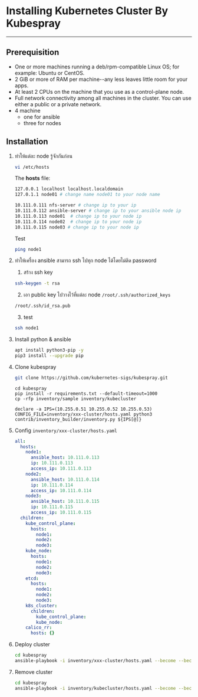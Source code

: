 # Installing Kubernetes Cluster By Kubespray

---

## Prerequisition

- One or more machines running a deb/rpm-compatible Linux OS; for example: Ubuntu or CentOS.
- 2 GiB or more of RAM per machine--any less leaves little room for your apps.
- At least 2 CPUs on the machine that you use as a control-plane node.
- Full network connectivity among all machines in the cluster. You can use either a public or a private network.
- 4 machine
  - one for ansible
  - three for nodes

## Installation

1. ทำให้แต่ละ node รู้จักกันก่อน

    ```bash
    vi /etc/hosts
    ```

    The **hosts** file:

    ```bash
    127.0.0.1 localhost localhost.localdomain
    127.0.1.1 node01 # change name node01 to your node name

    10.111.0.111 nfs-server # change ip to your ip
    10.111.0.112 ansible-server # change ip to your ansible node ip
    10.111.0.113 node01  # change ip to your node ip
    10.111.0.114 node02  # change ip to your node ip
    10.111.0.115 node03 # change ip to your node ip
    ```

    Test

    ```bash
    ping node1
    ```

2. ทำให้เครื่อง ansible สามารถ ssh ไปทุก node ได้โดยไม่ติด password

    1. สร้าง ssh key 

      ```bash
      ssh-keygen -t rsa
      ```

    2. เอา public key ไปวางไว้ที่แต่ละ node `/root/.ssh/authorized_keys`

      ```bash
      /root/.ssh/id_rsa.pub
      ```

    3. test

      ```bash
      ssh node1
      ```

3. Install python & ansible

    ```bash
    apt install python3-pip -y 
    pip3 install --upgrade pip 
    ```

4. Clone kubespray

    ```bash
    git clone https://github.com/kubernetes-sigs/kubespray.git 
    ```

    ```
    cd kubespray 
    pip install -r requirements.txt --default-timeout=1000 
    cp -rfp inventory/sample inventory/kubecluster 
    ```

    ```
    declare -a IPS=(10.255.0.51 10.255.0.52 10.255.0.53) 
    CONFIG_FILE=inventory/xxx-cluster/hosts.yaml python3 contrib/inventory_builder/inventory.py ${IPS[@]} 
    ```

5. Config `inventory/xxx-cluster/hosts.yaml`

    ```yaml
    all:
      hosts:
        node1:
          ansible_host: 10.111.0.113
          ip: 10.111.0.113
          access_ip: 10.111.0.113
        node2:
          ansible_host: 10.111.0.114
          ip: 10.111.0.114
          access_ip: 10.111.0.114
        node3:
          ansible_host: 10.111.0.115
          ip: 10.111.0.115
          access_ip: 10.111.0.115
      children:
        kube_control_plane:
          hosts:
            node1:
            node2:
            node3:
        kube_node:
          hosts:
            node1:
            node2:
            node3:
        etcd:
          hosts:
            node1:
            node2:
            node3:
        k8s_cluster:
          children:
            kube_control_plane:
            kube_node:
        calico_rr:
          hosts: {}
    ```

6. Deploy cluster

    ```bash
    cd kubespray
    ansible-playbook -i inventory/xxx-cluster/hosts.yaml --become --become-user=root cluster.yml
    ```

7. Remove cluster

    ```bash
    cd kubespray 
    ansible-playbook -i inventory/kubecluster/hosts.yaml --become --become-user=root reset.yml
    ```